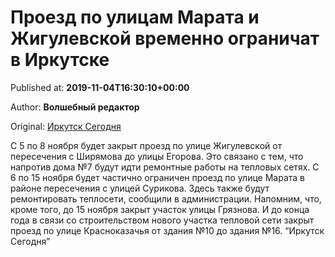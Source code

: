 
# Проезд по улицам Марата и Жигулевской временно ограничат в Иркутске

Published at: **2019-11-04T16:30:10+00:00**

Author: **Волшебный редактор**

Original: [Иркутск Сегодня](https://irk.today/2019/11/05/proezd-po-ulicam-marata-i-zhigulevskoj-vremenno-ogranichat-v-irkutske/)

С 5 по 8 ноября будет закрыт проезд по улице Жигулевской от пересечения с Ширямова до улицы Егорова.
Это связано с тем, что напротив дома №7 будут идти ремонтные работы на тепловых сетях.
С 6 по 15 ноября будет частично ограничен проезд по улице Марата в районе пересечения с улицей Сурикова.
Здесь также будут ремонтировать теплосети, сообщили в администрации.
Напомним, что, кроме того, до 15 ноября закрыт участок улицы Грязнова. И до конца года в связи со строительством нового участка тепловой сети закрыт проезд по улице Красноказачья от здания №10 до здания №16.
“Иркутск Сегодня”
